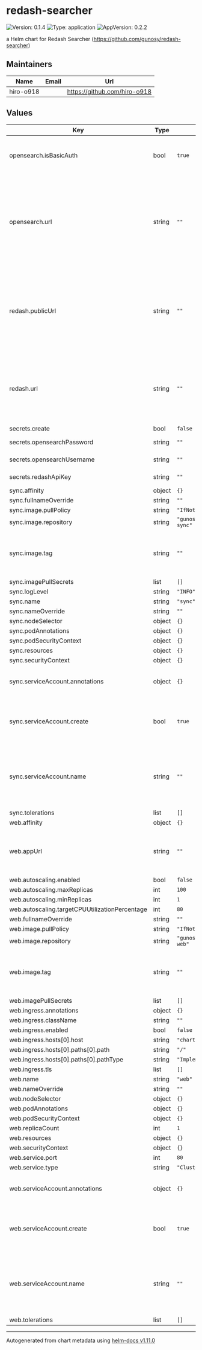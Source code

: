 # redash-searcher

![Version: 0.1.4](https://img.shields.io/badge/Version-0.1.4-informational?style=flat-square) ![Type: application](https://img.shields.io/badge/Type-application-informational?style=flat-square) ![AppVersion: 0.2.2](https://img.shields.io/badge/AppVersion-0.2.2-informational?style=flat-square)

a Helm chart for Redash Searcher (https://github.com/gunosy/redash-searcher)

## Maintainers

| Name | Email | Url |
| ---- | ------ | --- |
| hiro-o918 |  | <https://github.com/hiro-o918> |

## Values

| Key | Type | Default | Description |
|-----|------|---------|-------------|
| opensearch.isBasicAuth | bool | `true` | Is OpenSearch accessed by Basic Auth |
| opensearch.url | string | `""` | **Must Specify**: OpenSearch URL should be accessible from the pod of this chart with username and password. |
| redash.publicUrl | string | `""` | **Must Specify**: Redash URL accessed by users. This is used for generating links to Redash on Web |
| redash.url | string | `""` | **Must Specify**: Redash URL should be accessible from the pod of this chart with API key. |
| secrets.create | bool | `false` |  |
| secrets.opensearchPassword | string | `""` | OpenSearch password |
| secrets.opensearchUsername | string | `""` | OpenSearch username |
| secrets.redashApiKey | string | `""` | Redash api key |
| sync.affinity | object | `{}` |  |
| sync.fullnameOverride | string | `""` |  |
| sync.image.pullPolicy | string | `"IfNotPresent"` |  |
| sync.image.repository | string | `"gunosy/redash-searcher-sync"` |  |
| sync.image.tag | string | `""` | Overrides the image tag whose default is the chart appVersion. |
| sync.imagePullSecrets | list | `[]` |  |
| sync.logLevel | string | `"INFO"` |  |
| sync.name | string | `"sync"` |  |
| sync.nameOverride | string | `""` |  |
| sync.nodeSelector | object | `{}` |  |
| sync.podAnnotations | object | `{}` |  |
| sync.podSecurityContext | object | `{}` |  |
| sync.resources | object | `{}` |  |
| sync.securityContext | object | `{}` |  |
| sync.serviceAccount.annotations | object | `{}` | Annotations to add to the service account |
| sync.serviceAccount.create | bool | `true` | Specifies whether a service account should be created |
| sync.serviceAccount.name | string | `""` | If not set and create is true, a name is generated using the fullname template |
| sync.tolerations | list | `[]` |  |
| web.affinity | object | `{}` |  |
| web.appUrl | string | `""` | **Must Specify**: The URL of redash-searcher-web |
| web.autoscaling.enabled | bool | `false` |  |
| web.autoscaling.maxReplicas | int | `100` |  |
| web.autoscaling.minReplicas | int | `1` |  |
| web.autoscaling.targetCPUUtilizationPercentage | int | `80` |  |
| web.fullnameOverride | string | `""` |  |
| web.image.pullPolicy | string | `"IfNotPresent"` |  |
| web.image.repository | string | `"gunosy/redash-searcher-web"` |  |
| web.image.tag | string | `""` | Overrides the image tag whose default is the chart appVersion. |
| web.imagePullSecrets | list | `[]` |  |
| web.ingress.annotations | object | `{}` |  |
| web.ingress.className | string | `""` |  |
| web.ingress.enabled | bool | `false` |  |
| web.ingress.hosts[0].host | string | `"chart-example.local"` |  |
| web.ingress.hosts[0].paths[0].path | string | `"/"` |  |
| web.ingress.hosts[0].paths[0].pathType | string | `"ImplementationSpecific"` |  |
| web.ingress.tls | list | `[]` |  |
| web.name | string | `"web"` |  |
| web.nameOverride | string | `""` |  |
| web.nodeSelector | object | `{}` |  |
| web.podAnnotations | object | `{}` |  |
| web.podSecurityContext | object | `{}` |  |
| web.replicaCount | int | `1` |  |
| web.resources | object | `{}` |  |
| web.securityContext | object | `{}` |  |
| web.service.port | int | `80` |  |
| web.service.type | string | `"ClusterIP"` |  |
| web.serviceAccount.annotations | object | `{}` | Annotations to add to the service account |
| web.serviceAccount.create | bool | `true` | Specifies whether a service account should be created |
| web.serviceAccount.name | string | `""` | If not set and create is true, a name is generated using the fullname template |
| web.tolerations | list | `[]` |  |

----------------------------------------------
Autogenerated from chart metadata using [helm-docs v1.11.0](https://github.com/norwoodj/helm-docs/releases/v1.11.0)
